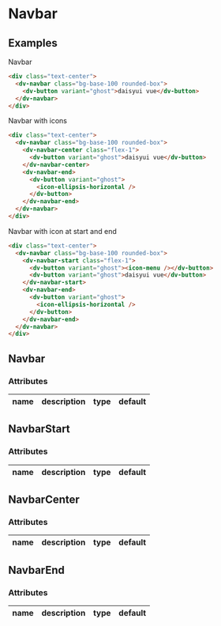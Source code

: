 # Navbar

## Examples

Navbar

```html :::demo
<div class="text-center">
  <dv-navbar class="bg-base-100 rounded-box">
    <dv-button variant="ghost">daisyui vue</dv-button>
  </dv-navbar>
</div>
```

Navbar with icons

```html :::demo
<div class="text-center">
  <dv-navbar class="bg-base-100 rounded-box">
    <dv-navbar-center class="flex-1">
      <dv-button variant="ghost">daisyui vue</dv-button>
    </dv-navbar-center>
    <dv-navbar-end>
      <dv-button variant="ghost">
        <icon-ellipsis-horizontal />
      </dv-button>
    </dv-navbar-end>
  </dv-navbar>
</div>
```

Navbar with icon at start and end

```html :::demo
<div class="text-center">
  <dv-navbar class="bg-base-100 rounded-box">
    <dv-navbar-start class="flex-1">
      <dv-button variant="ghost"><icon-menu /></dv-button>
      <dv-button variant="ghost">daisyui vue</dv-button>
    </dv-navbar-start>
    <dv-navbar-end>
      <dv-button variant="ghost">
        <icon-ellipsis-horizontal />
      </dv-button>
    </dv-navbar-end>
  </dv-navbar>
</div>
```

## Navbar

### Attributes

| name | description | type | default |
| ---- | ----------- | ---- | ------- |

## NavbarStart

### Attributes

| name | description | type | default |
| ---- | ----------- | ---- | ------- |

## NavbarCenter

### Attributes

| name | description | type | default |
| ---- | ----------- | ---- | ------- |

## NavbarEnd

### Attributes

| name | description | type | default |
| ---- | ----------- | ---- | ------- |

